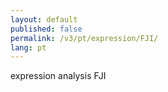 ```yaml
---
layout: default
published: false
permalink: /v3/pt/expression/FJI/
lang: pt
---
```


expression analysis FJI
